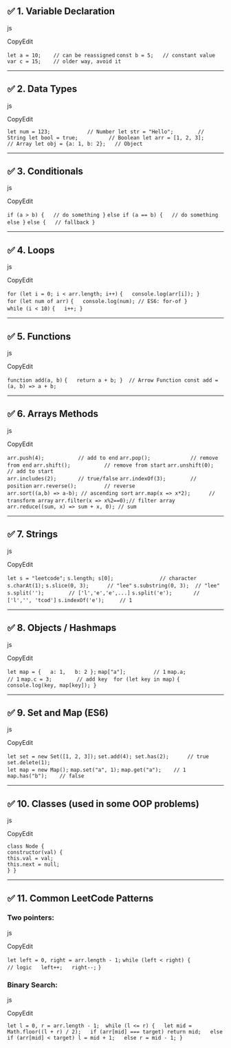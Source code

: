 ## ✅ 1. **Variable Declaration**

js

CopyEdit

`let a = 10;    // can be reassigned` 
`const b = 5;   // constant value` 
`var c = 15;    // older way, avoid it`

---

## ✅ 2. **Data Types**

js

CopyEdit

`let num = 123;            // Number let str = "Hello";        // String let bool = true;          // Boolean let arr = [1, 2, 3];      // Array let obj = {a: 1, b: 2};   // Object`

---

## ✅ 3. **Conditionals**

js

CopyEdit

`if (a > b) {   // do something }` 
`else if (a == b) {   // do something else }` 
`else {   // fallback }`

---

## ✅ 4. **Loops**

js

CopyEdit

`for (let i = 0; i < arr.length; i++)`
	`{   console.log(arr[i]); }`  
`for (let num of arr)` 
	`{   console.log(num); // ES6: for-of }`  
`while (i < 10)` 
	`{   i++; }`

---

## ✅ 5. **Functions**

js

CopyEdit

`function add(a, b)` 
	`{   return a + b; }  // Arrow Function const add = (a, b) => a + b;`

---

## ✅ 6. **Arrays Methods**

js

CopyEdit

`arr.push(4);           // add to end` 
`arr.pop();             // remove from end` 
`arr.shift();           // remove from start` 
`arr.unshift(0);        // add to start`  
`arr.includes(2);       // true/false` 
`arr.indexOf(3);        // position` 
`arr.reverse();         // reverse`  
`arr.sort((a,b) => a-b); // ascending sort` 
`arr.map(x => x*2);      // transform array` 
`arr.filter(x => x%2==0);// filter array` 
`arr.reduce((sum, x) => sum + x, 0); // sum`

---

## ✅ 7. **Strings**

js

CopyEdit

`let s = "leetcode";` 
`s.length; s[0];               // character` 
`s.charAt(1);` 
`s.slice(0, 3);      // "lee"` 
`s.substring(0, 3);  // "lee"` 
`s.split('');        // ['l','e','e',...]` 
`s.split('e');       // ['l','', 'tcod']` 
`s.indexOf('e');     // 1`

---

## ✅ 8. **Objects / Hashmaps**

js

CopyEdit

`let map = {   a: 1,   b: 2 };` 
`map["a"];         // 1` 
`map.a;            // 1` 
`map.c = 3;        // add key  for (let key in map)` 
`{   console.log(key, map[key]); }`

---

## ✅ 9. **Set and Map (ES6)**

js

CopyEdit

`let set = new Set([1, 2, 3]);` 
`set.add(4); set.has(2);      // true` 
`set.delete(1);`  
`let map = new Map();` 
`map.set("a", 1);` 
`map.get("a");    // 1` 
`map.has("b");    // false`

---

## ✅ 10. **Classes (used in some OOP problems)**

js

CopyEdit

`class Node {`   
	`constructor(val) {`     
		`this.val = val;`     
		`this.next = null;`   
	`} }`

---

## ✅ 11. **Common LeetCode Patterns**

### Two pointers:

js

CopyEdit

`let left = 0, right = arr.length - 1;` 
`while (left < right) {`   
	`// logic   left++;   right--;` 
`}`

### Binary Search:

js

CopyEdit

`let l = 0, r = arr.length - 1; 
while (l <= r) {   let mid = Math.floor((l + r) / 2);   if (arr[mid] === target) return mid;   else if (arr[mid] < target) l = mid + 1;   else r = mid - 1; }`